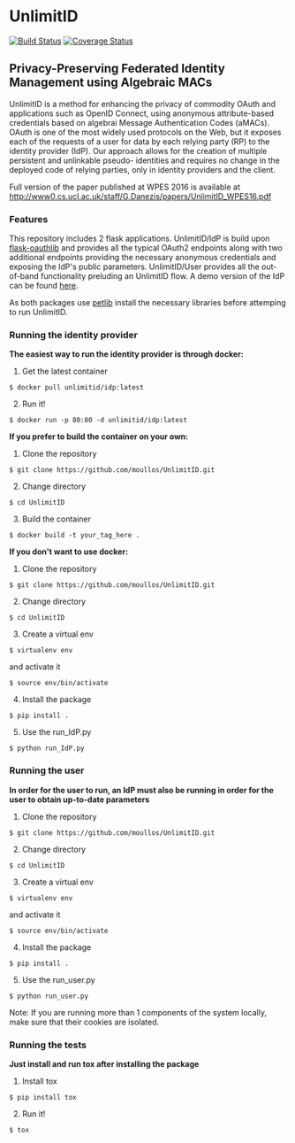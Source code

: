 # UnlimitID
[![Build Status](https://travis-ci.org/moullos/UnlimitID.svg?branch=master)](https://travis-ci.org/moullos/UnlimitID)
[![Coverage Status](https://coveralls.io/repos/github/moullos/UnlimitID/badge.svg?branch=master)](https://coveralls.io/github/moullos/UnlimitID?branch=master)
## Privacy-Preserving Federated Identity Management using Algebraic MACs

UnlimitID is a method for enhancing the privacy of commodity OAuth and applications such as OpenID Connect, using anonymous attribute-based credentials based on algebrai Message Authentication Codes (aMACs). OAuth is one of
the most widely used protocols on the Web, but it exposes each of the requests of a user for data by each relying party (RP) to the identity provider (IdP). Our approach allows for the creation of multiple persistent and unlinkable pseudo-
identities and requires no change in the deployed code of relying parties, only in identity providers and the client.

Full version of the paper published at WPES 2016 is available at http://www0.cs.ucl.ac.uk/staff/G.Danezis/papers/UnlimitID_WPES16.pdf


### Features
This repository includes 2 flask applications. UnlimitID/IdP is build upon [flask-oauthlib](https://flask-oauthlib.readthedocs.io/en/latest/) and provides all the typical OAuth2 endpoints along with two additional endpoints providing the necessary anonymous credentials and exposing the IdP's public parameters. UnlimitID/User provides all the out-of-band functionality preluding an UnlimitID flow. A demo version of the IdP can be found [here](https://unlimitid.online).

As both packages use [petlib](http://petlib.readthedocs.io/en/latest/) install the necessary libraries before attemping to run UnlimitID.

### Running the identity provider
**The easiest way to run the identity provider is through docker:**
1. Get the latest container
  ```
  $ docker pull unlimitid/idp:latest
  ```
2. Run it!
  ```
  $ docker run -p 80:80 -d unlimitid/idp:latest
  ```
  
**If you prefer to build the container on your own:**
1. Clone the repository
  ```
  $ git clone https://github.com/moullos/UnlimitID.git
  ```
2. Change directory
  ```
  $ cd UnlimitID
  ```
3. Build the container
  ```
  $ docker build -t your_tag_here . 
  ```
  
**If you don't want to use docker:**
1. Clone the repository
  ```  
  $ git clone https://github.com/moullos/UnlimitID.git
  ```
2. Change directory
  ```
  $ cd UnlimitID
  ```
3. Create a virtual env
  ```
  $ virtualenv env
  ```
  and activate it
  ```
  $ source env/bin/activate
  ```
4. Install the package 
  ```
  $ pip install .
  ```
5. Use the run_IdP.py
  ```
  $ python run_IdP.py
  ```

### Running the user
**In order for the user to run, an IdP must also be running in order for the user to obtain up-to-date parameters**
1. Clone the repository
  ```  
  $ git clone https://github.com/moullos/UnlimitID.git
  ```
2. Change directory
  ```
  $ cd UnlimitID
  ```
3. Create a virtual env
  ```
  $ virtualenv env
  ```
  and activate it
  ```
  $ source env/bin/activate
  ```
4. Install the package 
  ```
  $ pip install .
  ```
5. Use the run_user.py
  ```
  $ python run_user.py
  ```
Note: If you are running more than 1 components of the system locally, make sure that their cookies are isolated.

### Running the tests
**Just install and run tox after installing the package**
1. Install tox
  ```
  $ pip install tox
  ```
2. Run it!
  ```
  $ tox
  ```
